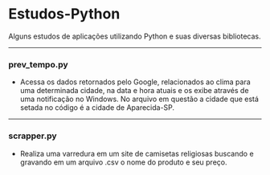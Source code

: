 # Estudos-Python
Alguns estudos de aplicações utilizando Python e suas diversas bibliotecas.
<hr>

<h3><b>prev_tempo.py</h3></b>
<ul><li>Acessa os dados retornados pelo Google, relacionados ao clima para uma determinada cidade, na data e hora atuais e os exibe através de uma notificação no Windows. No arquivo em questão a cidade que está setada no código é a cidade de Aparecida-SP.</li></ul>
<hr>
<h3><b>scrapper.py</h3></b>
<ul><li>Realiza uma varredura em um site de camisetas religiosas buscando e gravando em um arquivo .csv o nome do produto e seu preço.</li></ul>


